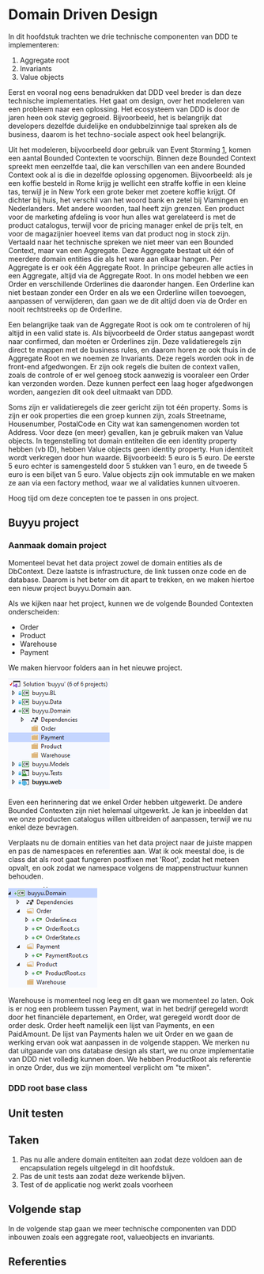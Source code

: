 # Domain Driven Design

In dit hoofdstuk trachten we drie technische componenten van DDD te implementeren:

1. Aggregate root
2. Invariants
3. Value objects

Eerst en vooral nog eens benadrukken dat DDD veel breder is dan deze technische implementaties. Het gaat om design, over het modeleren van een probleem naar een oplossing. Het ecosysteem van DDD is door de jaren heen ook stevig gegroeid. Bijvoorbeeld, het is belangrijk dat developers dezelfde duidelijke en ondubbelzinnige taal spreken als de business, daarom is het techno-sociale aspect ook heel belangrijk.

Uit het modeleren, bijvoorbeeld door gebruik van Event Storming [1], komen een aantal Bounded Contexten te voorschijn. Binnen deze Bounded Context spreekt men eenzelfde taal, die kan verschillen van een andere Bounded Context ook al is die in dezelfde oplossing opgenomen. Bijvoorbeeld: als je een koffie besteld in Rome krijg je wellicht een straffe koffie in een kleine tas, terwijl je in New York een grote beker met zoetere koffie krijgt. Of dichter bij huis, het verschil van het woord bank en zetel bij Vlamingen en Nederlanders. Met andere woorden, taal heeft zijn grenzen.
Een product voor de marketing afdeling is voor hun alles wat gerelateerd is met de product catalogus, terwijl voor de pricing manager enkel de prijs telt, en voor de magazijnier hoeveel items van dat product nog in stock zijn.
Vertaald naar het technische spreken we niet meer van een Bounded Context, maar van een Aggregate. Deze Aggregate bestaat uit één of meerdere domain entities die als het ware aan elkaar hangen. Per Aggregate is er ook één Aggregate Root. In principe gebeuren alle acties in een Aggregate, altijd via de Aggregate Root. 
In ons model hebben we een Order en verschillende Orderlines die daaronder hangen. Een Orderline kan niet bestaan zonder een Order en als we een Orderline willen toevoegen, aanpassen of verwijderen, dan gaan we de dit altijd doen via de Order en nooit rechtstreeks op de Orderline.

Een belangrijke taak van de Aggregate Root is ook om te controleren of hij altijd in een valid state is. Als bijvoorbeeld de Order status aangepast wordt naar confirmed, dan moéten er Orderlines zijn. Deze validatieregels zijn direct te mappen met de business rules, en daarom horen ze ook thuis in de Aggregate Root en we noemen ze Invariants. 
Deze regels worden ook in de front-end afgedwongen.
Er zijn ook regels die buiten de context vallen, zoals de controle of er wel genoeg stock aanwezig is vooraleer een Order kan verzonden worden. Deze kunnen perfect een laag hoger afgedwongen worden, aangezien dit ook deel uitmaakt van DDD. 

Soms zijn er validatieregels die zeer gericht zijn tot één property. Soms is zijn er ook properties die een groep kunnen zijn, zoals Streetname, Housenumber, PostalCode en City wat kan samengenomen worden tot Address. Voor deze (en meer) gevallen, kan je gebruik maken van Value objects. In tegenstelling tot domain entiteiten die een identity property hebben (vb ID), hebben Value objects geen identity property. Hun identiteit wordt verkregen door hun waarde. Bijvoorbeeld: 5 euro is 5 euro. De eerste 5 euro echter is samengesteld door 5 stukken van 1 euro, en de tweede 5 euro is een biljet van 5 euro. 
Value objects zijn ook immutable en we maken ze aan via een factory method, waar we al validaties kunnen uitvoeren.

Hoog tijd om deze concepten toe te passen in ons project.

## Buyyu project

### Aanmaak domain project

Momenteel bevat het data project zowel de domain entities als de DbContext. Deze laatste is infrastructure, de link tussen onze code en de database. Daarom is het beter om dit apart te trekken, en we maken hiertoe een nieuw project buyyu.Domain aan.

Als we kijken naar het project, kunnen we de volgende Bounded Contexten onderscheiden:

- Order
- Product
- Warehouse
- Payment

We maken hiervoor folders aan in het nieuwe project.

![image-20210228133351058](README.assets/image-20210228133351058.png)

Even een herinnering dat we enkel Order hebben uitgewerkt. De andere Bounded Contexten zijn niet helemaal uitgewerkt. Je kan je inbeelden dat we onze producten catalogus willen uitbreiden of aanpassen, terwijl we nu enkel deze bevragen.

Verplaats nu de domain entities van het data project naar de juiste mappen en pas de namespaces en referenties aan. Wat ik ook meestal doe, is de class dat als root gaat fungeren postfixen met 'Root', zodat het meteen opvalt, en ook zodat we namespace volgens de mappenstructuur kunnen behouden.

![image-20210228134740936](README.assets/image-20210228134740936.png)

Warehouse is momenteel nog leeg en dit gaan we momenteel zo laten. Ook is er nog een probleem tussen Payment, wat in het bedrijf geregeld wordt door het financiële departement, en Order, wat geregeld wordt door de order desk. Order heeft namelijk een lijst van Payments, en een PaidAmount. De lijst van Payments halen we uit Order en we gaan de werking ervan ook wat aanpassen in de volgende stappen.
We merken nu dat uitgaande van ons database design als start, we nu onze implementatie van DDD niet volledig kunnen doen. We hebben ProductRoot als referentie in onze Order, dus we zijn momenteel verplicht om "te mixen".

### DDD root base class



## Unit testen



## Taken

1. Pas nu alle andere domain entiteiten aan zodat deze voldoen aan de encapsulation regels uitgelegd in dit hoofdstuk.
2. Pas de unit tests aan zodat deze werkende blijven.
3. Test of de applicatie nog werkt zoals voorheen

## Volgende stap

In de volgende stap gaan we meer technische componenten van DDD inbouwen zoals een aggregate root, valueobjects en invariants.

## Referenties

[1]: https://www.eventstorming.com/	"Event Storming (Brandolini)"

